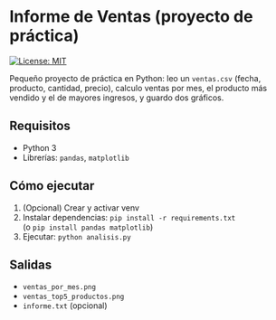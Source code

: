 
# Informe de Ventas (proyecto de práctica)

[![License: MIT](https://img.shields.io/badge/License-MIT-yellow.svg)](LICENSE)

Pequeño proyecto de práctica en Python: leo un `ventas.csv` (fecha, producto, cantidad, precio), calculo ventas por mes, el producto más vendido y el de mayores ingresos, y guardo dos gráficos.

## Requisitos

- Python 3
- Librerías: `pandas`, `matplotlib`

## Cómo ejecutar

1. (Opcional) Crear y activar venv
2. Instalar dependencias: `pip install -r requirements.txt`  
   (o `pip install pandas matplotlib`)
3. Ejecutar: `python analisis.py`

## Salidas

- `ventas_por_mes.png`
- `ventas_top5_productos.png`
- `informe.txt` (opcional)
